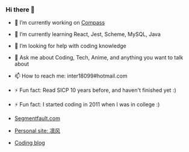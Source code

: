 ### Hi there 👋

<!--
**inter18099/inter18099** is a ✨ _special_ ✨ repository because its `README.md` (this file) appears on your GitHub profile.

Here are some ideas to get you started:

- 🔭 I’m currently working on [Compass](http://www.compass.com/)
- 🌱 I’m currently learning React, Jest, Scheme, MySQL, Java
- 🤔 I’m looking for help with coding knowledge
- 💬 Ask me about Coding, Tech, Anime, and anything you want to talk about
- 📫 How to reach me: inter18099#hotmail.com
- ⚡ Fun fact: Read SICP 10 years before, and haven't finished yet :)
- ⚡ Fun fact: I started coding in 2011 when I was in college :)
-->

- 🔭 I’m currently working on [Compass](http://www.compass.com/)
- 🌱 I’m currently learning React, Jest, Scheme, MySQL, Java
- 🤔 I’m looking for help with coding knowledge
- 💬 Ask me about Coding, Tech, Anime, and anything you want to talk about
- 📫 How to reach me: inter18099#hotmail.com
- ⚡ Fun fact: Read SICP 10 years before, and haven't finished yet :)
- ⚡ Fun fact: I started coding in 2011 when I was in college :)

- [Segmentfault.com](https://segmentfault.com/u/inter18099)
- [Personal site: 凛风](https://fengrin.me/)
- [Coding blog](https://road.fengrin.me/)
